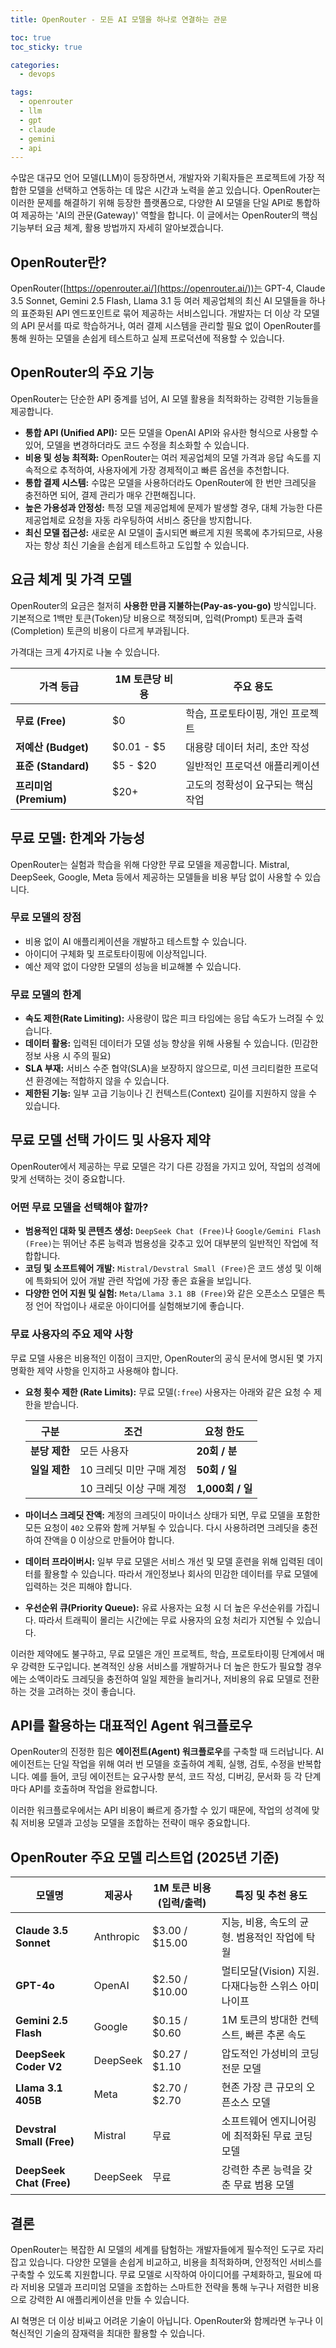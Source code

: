 ```yaml
---
title: OpenRouter - 모든 AI 모델을 하나로 연결하는 관문

toc: true
toc_sticky: true

categories:
  - devops

tags:
  - openrouter
  - llm
  - gpt
  - claude
  - gemini
  - api
---
```


수많은 대규모 언어 모델(LLM)이 등장하면서, 개발자와 기획자들은 프로젝트에 가장 적합한 모델을 선택하고 연동하는 데 많은 시간과 노력을 쏟고 있습니다. OpenRouter는 이러한 문제를 해결하기 위해 등장한 플랫폼으로, 다양한 AI 모델을 단일 API로 통합하여 제공하는 'AI의 관문(Gateway)' 역할을 합니다. 이 글에서는 OpenRouter의 핵심 기능부터 요금 체계, 활용 방법까지 자세히 알아보겠습니다.

## OpenRouter란?

OpenRouter([https://openrouter.ai/](https://openrouter.ai/))는 GPT-4, Claude 3.5 Sonnet, Gemini 2.5 Flash, Llama 3.1 등 여러 제공업체의 최신 AI 모델들을 하나의 표준화된 API 엔드포인트로 묶어 제공하는 서비스입니다. 개발자는 더 이상 각 모델의 API 문서를 따로 학습하거나, 여러 결제 시스템을 관리할 필요 없이 OpenRouter를 통해 원하는 모델을 손쉽게 테스트하고 실제 프로덕션에 적용할 수 있습니다.

## OpenRouter의 주요 기능

OpenRouter는 단순한 API 중계를 넘어, AI 모델 활용을 최적화하는 강력한 기능들을 제공합니다.

- **통합 API (Unified API):** 모든 모델을 OpenAI API와 유사한 형식으로 사용할 수 있어, 모델을 변경하더라도 코드 수정을 최소화할 수 있습니다.
- **비용 및 성능 최적화:** OpenRouter는 여러 제공업체의 모델 가격과 응답 속도를 지속적으로 추적하여, 사용자에게 가장 경제적이고 빠른 옵션을 추천합니다.
- **통합 결제 시스템:** 수많은 모델을 사용하더라도 OpenRouter에 한 번만 크레딧을 충전하면 되어, 결제 관리가 매우 간편해집니다.
- **높은 가용성과 안정성:** 특정 모델 제공업체에 문제가 발생할 경우, 대체 가능한 다른 제공업체로 요청을 자동 라우팅하여 서비스 중단을 방지합니다.
- **최신 모델 접근성:** 새로운 AI 모델이 출시되면 빠르게 지원 목록에 추가되므로, 사용자는 항상 최신 기술을 손쉽게 테스트하고 도입할 수 있습니다.

## 요금 체계 및 가격 모델

OpenRouter의 요금은 철저히 **사용한 만큼 지불하는(Pay-as-you-go)** 방식입니다. 기본적으로 1백만 토큰(Token)당 비용으로 책정되며, 입력(Prompt) 토큰과 출력(Completion) 토큰의 비용이 다르게 부과됩니다.

가격대는 크게 4가지로 나눌 수 있습니다.

| 가격 등급 | 1M 토큰당 비용 | 주요 용도 |
| --- | --- | --- |
| **무료 (Free)** | $0 | 학습, 프로토타이핑, 개인 프로젝트 |
| **저예산 (Budget)** | $0.01 - $5 | 대용량 데이터 처리, 초안 작성 |
| **표준 (Standard)** | $5 - $20 | 일반적인 프로덕션 애플리케이션 |
| **프리미엄 (Premium)**| $20+ | 고도의 정확성이 요구되는 핵심 작업 |

## 무료 모델: 한계와 가능성

OpenRouter는 실험과 학습을 위해 다양한 무료 모델을 제공합니다. Mistral, DeepSeek, Google, Meta 등에서 제공하는 모델들을 비용 부담 없이 사용할 수 있습니다.

### 무료 모델의 장점
- 비용 없이 AI 애플리케이션을 개발하고 테스트할 수 있습니다.
- 아이디어 구체화 및 프로토타이핑에 이상적입니다.
- 예산 제약 없이 다양한 모델의 성능을 비교해볼 수 있습니다.

### 무료 모델의 한계
- **속도 제한(Rate Limiting):** 사용량이 많은 피크 타임에는 응답 속도가 느려질 수 있습니다.
- **데이터 활용:** 입력된 데이터가 모델 성능 향상을 위해 사용될 수 있습니다. (민감한 정보 사용 시 주의 필요)
- **SLA 부재:** 서비스 수준 협약(SLA)을 보장하지 않으므로, 미션 크리티컬한 프로덕션 환경에는 적합하지 않을 수 있습니다.
- **제한된 기능:** 일부 고급 기능이나 긴 컨텍스트(Context) 길이를 지원하지 않을 수 있습니다.

## 무료 모델 선택 가이드 및 사용자 제약

OpenRouter에서 제공하는 무료 모델은 각기 다른 강점을 가지고 있어, 작업의 성격에 맞게 선택하는 것이 중요합니다.

### 어떤 무료 모델을 선택해야 할까?

- **범용적인 대화 및 콘텐츠 생성:** `DeepSeek Chat (Free)`나 `Google/Gemini Flash (Free)`는 뛰어난 추론 능력과 범용성을 갖추고 있어 대부분의 일반적인 작업에 적합합니다.
- **코딩 및 소프트웨어 개발:** `Mistral/Devstral Small (Free)`은 코드 생성 및 이해에 특화되어 있어 개발 관련 작업에 가장 좋은 효율을 보입니다.
- **다양한 언어 지원 및 실험:** `Meta/Llama 3.1 8B (Free)`와 같은 오픈소스 모델은 특정 언어 작업이나 새로운 아이디어를 실험해보기에 좋습니다.

### 무료 사용자의 주요 제약 사항

무료 모델 사용은 비용적인 이점이 크지만, OpenRouter의 공식 문서에 명시된 몇 가지 명확한 제약 사항을 인지하고 사용해야 합니다.

- **요청 횟수 제한 (Rate Limits):** 무료 모델(`:free`) 사용자는 아래와 같은 요청 수 제한을 받습니다.

  | 구분 | 조건 | 요청 한도 |
  | --- | --- | --- |
  | **분당 제한** | 모든 사용자 | **20회 / 분** |
  | **일일 제한** | 10 크레딧 미만 구매 계정 | **50회 / 일** |
  | | 10 크레딧 이상 구매 계정 | **1,000회 / 일** |

- **마이너스 크레딧 잔액:** 계정의 크레딧이 마이너스 상태가 되면, 무료 모델을 포함한 모든 요청이 `402` 오류와 함께 거부될 수 있습니다. 다시 사용하려면 크레딧을 충전하여 잔액을 0 이상으로 만들어야 합니다.
- **데이터 프라이버시:** 일부 무료 모델은 서비스 개선 및 모델 훈련을 위해 입력된 데이터를 활용할 수 있습니다. 따라서 개인정보나 회사의 민감한 데이터를 무료 모델에 입력하는 것은 피해야 합니다.
- **우선순위 큐(Priority Queue):** 유료 사용자는 요청 시 더 높은 우선순위를 가집니다. 따라서 트래픽이 몰리는 시간에는 무료 사용자의 요청 처리가 지연될 수 있습니다.

이러한 제약에도 불구하고, 무료 모델은 개인 프로젝트, 학습, 프로토타이핑 단계에서 매우 강력한 도구입니다. 본격적인 상용 서비스를 개발하거나 더 높은 한도가 필요할 경우에는 소액이라도 크레딧을 충전하여 일일 제한을 늘리거나, 저비용의 유료 모델로 전환하는 것을 고려하는 것이 좋습니다.

## API를 활용하는 대표적인 Agent 워크플로우

OpenRouter의 진정한 힘은 **에이전트(Agent) 워크플로우**를 구축할 때 드러납니다. AI 에이전트는 단일 작업을 위해 여러 번 모델을 호출하여 계획, 실행, 검토, 수정을 반복합니다. 예를 들어, 코딩 에이전트는 요구사항 분석, 코드 작성, 디버깅, 문서화 등 각 단계마다 API를 호출하며 작업을 완료합니다.

이러한 워크플로우에서는 API 비용이 빠르게 증가할 수 있기 때문에, 작업의 성격에 맞춰 저비용 모델과 고성능 모델을 조합하는 전략이 매우 중요합니다.

## OpenRouter 주요 모델 리스트업 (2025년 기준)

| 모델명 | 제공사 | 1M 토큰 비용 (입력/출력) | 특징 및 추천 용도 |
| --- | --- | --- | --- |
| **Claude 3.5 Sonnet** | Anthropic | $3.00 / $15.00 | 지능, 비용, 속도의 균형. 범용적인 작업에 탁월 |
| **GPT-4o** | OpenAI | $2.50 / $10.00 | 멀티모달(Vision) 지원. 다재다능한 스위스 아미 나이프 |
| **Gemini 2.5 Flash** | Google | $0.15 / $0.60 | 1M 토큰의 방대한 컨텍스트, 빠른 추론 속도 |
| **DeepSeek Coder V2** | DeepSeek | $0.27 / $1.10 | 압도적인 가성비의 코딩 전문 모델 |
| **Llama 3.1 405B** | Meta | $2.70 / $2.70 | 현존 가장 큰 규모의 오픈소스 모델 |
| **Devstral Small (Free)** | Mistral | 무료 | 소프트웨어 엔지니어링에 최적화된 무료 코딩 모델 |
| **DeepSeek Chat (Free)** | DeepSeek | 무료 | 강력한 추론 능력을 갖춘 무료 범용 모델 |

## 결론

OpenRouter는 복잡한 AI 모델의 세계를 탐험하는 개발자들에게 필수적인 도구로 자리 잡고 있습니다. 다양한 모델을 손쉽게 비교하고, 비용을 최적화하며, 안정적인 서비스를 구축할 수 있도록 지원합니다. 무료 모델로 시작하여 아이디어를 구체화하고, 필요에 따라 저비용 모델과 프리미엄 모델을 조합하는 스마트한 전략을 통해 누구나 저렴한 비용으로 강력한 AI 애플리케이션을 만들 수 있습니다.

AI 혁명은 더 이상 비싸고 어려운 기술이 아닙니다. OpenRouter와 함께라면 누구나 이 혁신적인 기술의 잠재력을 최대한 활용할 수 있습니다.
